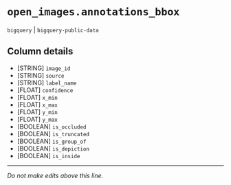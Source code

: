 # `open_images.annotations_bbox`
`bigquery` | `bigquery-public-data`

## Column details
* [STRING]    `image_id`
* [STRING]    `source`
* [STRING]    `label_name`
* [FLOAT]     `confidence`
* [FLOAT]     `x_min`
* [FLOAT]     `x_max`
* [FLOAT]     `y_min`
* [FLOAT]     `y_max`
* [BOOLEAN]   `is_occluded`
* [BOOLEAN]   `is_truncated`
* [BOOLEAN]   `is_group_of`
* [BOOLEAN]   `is_depiction`
* [BOOLEAN]   `is_inside`

-------------------------------------------------------------------------------
*Do not make edits above this line.*
